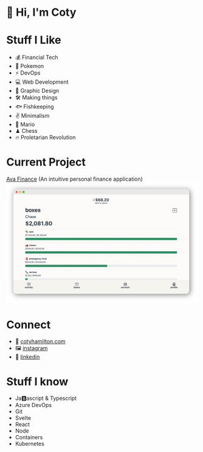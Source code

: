 # 👋 Hi, I'm Coty

# Stuff I Like

- 💰 Financial Tech
- 👾 Pokemon
- ⚡️ DevOps
- 💻 Web Development
- 🎨 Graphic Design
- 🛠 Making things
- 🐟 Fishkeeping
- ✌️ Minimalism
- 🍄 Mario
- ♟ Chess
- 🔥 Proletarian Revolution

# Current Project

[Ava Finance](https://avafinance.io) (An intuitive personal finance application)
<img src="images/ava-screenshot.png" width="600">

# Connect

- 📝 [cotyhamilton.com](https://www.cotyhamilton.com)
- 🖼 [instagram](https://www.instagram.com/cotyhamilton/)
- 💩 [linkedin](https://www.linkedin.com/in/cotyhamilton/)

# Stuff I know

- Ja🅱️ascript & Typescript
- Azure DevOps
- Git
- Svelte
- React
- Node
- Containers
- Kubernetes